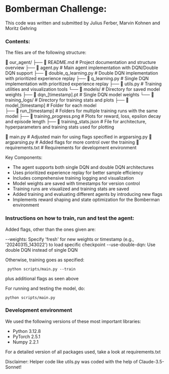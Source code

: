 # Bomberman Challenge:

This code was written and submitted by Julius Ferber, Marvin Kohnen and Moritz Gehring

### Contents:

The files are of the following structure:

📁 our_agent/
├── 📄 README.md                             # Project documentation and structure overview
├── 📄 agent.py                              # Main agent implementation with DQN/Double DQN support
├── 📄 double_q_learning.py                  # Double DQN implementation with prioritized experience replay
├── 📄 q_learning.py                         # Single DQN implementation with prioritized experience replay
├── 📄 utils.py                              # Training utilities and visualization tools
└── 📁 models/                               # Directory for saved model weights
    ├── 📄 dqn_[timestamp].pt                # Single DQN model weights
└── 📁 training_logs/                        # Directory for training stats and plots
    ├── 📁 model_[timestamp]                 # Folder for each model   
        ├── 📁 run_[timestamp]               # Folders for multiple training runs with the same model
            ├── 📄 training_progress.png     # Plots for reward, loss, epsilon decay and episode length
            ├── 📄 training_stats.json       # File for architecture, hyperparameters and training stats used for plotting

📄 main.py                                   # Adjusted main for using flags specified in argparsing.py
📄 argparsing.py                             # Added flags for more control over the training 
📄 requirements.txt                          # Requirements for development environment 
    

Key Components:
- The agent supports both single DQN and double DQN architectures
- Uses prioritized experience replay for better sample efficiency
- Includes comprehensive training logging and visualization
- Model weights are saved with timestamps for version control
- Training runs are visualized and training stats are saved
- Added training and evaluating different agents by introducing new flags
- Implements reward shaping and state optimization for the Bomberman environment
 
### Instructions on how to train, run and test the agent:

Added flags, other than the ones given are:

--weights: Specify 'fresh' for new weights or timestamp (e.g., '20240315_143022') to load specific checkpoint
--use-double-dqn: Use double DQN instead of single DQN 

Otherwise, training goes as specified:

``` python scripts/main.py --train```

plus additional flags as seen above

For running and testing the model, do:

``` python scripts/main.py ```


### Development environment

We used the following versions of these most important libraries:

- Python 3.12.8
- PyTorch 2.5.1
- Numpy 2.2.1

For a detailed version of all packages used, take a look at requirements.txt

Disclaimer: Helper code like utils.py was coded with the help of Claude-3.5-Sonnet!
